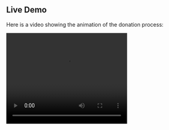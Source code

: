## Live Demo

Here is a video showing the animation of the donation process:

<video width="320" height="240" controls>
  <source src="./assets/donation-demo.mp4" type="video/mp4">
  Your browser does not support the video tag.
</video>
